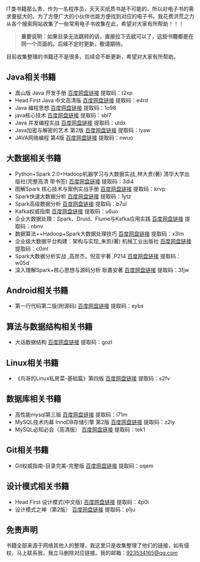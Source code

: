 IT类书籍那么贵，作为一名程序员，天天买纸质书是不可能的，所以对电子书的需求量挺大的。为了方便广大的小伙伴也能方便找到对应的电子书，我花费洪荒之力从各个搜索网站收集了一些常用电子书收集在此，希望对大家有所帮助！！！


> **重要说明：如果目录无法跳转的话，直接拉下去就可以了，这些书籍都是在同一个页面的。后续不定时更新，敬请期待。**

目前收集整理的书籍还不是很多，后续会不断更新，希望对大家有所帮助。 
## Java相关书籍

 - 嵩山版 Java 开发手册 [百度网盘链接](https://pan.baidu.com/s/1nsBLVWjOuK9J9rsOuoAGng)  提取码：t2xp
 - Head First Java 中文高清版   [百度网盘链接](https://pan.baidu.com/s/1tPIi2XVvRcTXju5gmOtcCw)  提取码：e4rd
 - Java 编程思想 [百度网盘链接](https://pan.baidu.com/s/1ZxCtlNfn7QhCOqOl0BEppQ)    提取码：1o98
 - java核心技术 [百度网盘链接](https://pan.baidu.com/s/1A1nY7U9S4g1vA8Q7djvFMA)  提取码：sbl7 
 - Java 并发编程实战 [百度网盘链接](https://pan.baidu.com/s/1T3b9u7I4qXL13ScmzThA-Q) 提取码：utdx 
 - Java加密与解密的艺术  第2版 [百度网盘链接](https://pan.baidu.com/s/1D3316Ui85Vwlgg7m9EggXg)  提取码：lyaw 
 - JAVA网络编程 第4版 [百度网盘链接](https://pan.baidu.com/s/1_XD-nz0EmjpDHQBtuBNCpw) 提取码：nwuo

## 大数据相关书籍 

 - Python+Spark 2.0+Hadoop机器学习与大数据实战_林大贵(著)  清华大学出版社(完整高清 带书签)   [百度网盘链接](https://pan.baidu.com/s/1gsTm6zefThMiwmKsZr52CA) 提取码：3di4
 - 图解Spark  核心技术与案例实战手册   [百度网盘链接](https://pan.baidu.com/s/1fRSCC19sfOO7ztvRN0CLmQ) 提取码：krvp
 - Spark快速大数据分析 [百度网盘链接](https://pan.baidu.com/s/1eGJuqf7DCSI_WYmQzCcD4A)  提取码：1ytz
 - Spark高级数据分析  [百度网盘链接](https://pan.baidu.com/s/1s3j4dPJPZ-FJaUYGDBIdXA)  提取码：b7ul
 - Kafka权威指南 [百度网盘链接](https://pan.baidu.com/s/1dsPQqgpcMkEUyBY1DhmHYw)  提取码：u6uo
 - 企业大数据处理：Spark、Druid、Flume与Kafka应用实践 [百度网盘链接](https://pan.baidu.com/s/1YPVqx349hhQ0Y9ctaVB91A)  提取码：nbnv
 - 数据算法++Hadoop+Spark大数据处理技巧 [百度网盘链接](https://pan.baidu.com/s/1aPaW6LJN42rlgbjQjS0scw)  提取码：x3lm
 - 企业级大数据平台构建：架构与实现_朱凯(著)  机械工业出版社  [百度网盘链接](https://pan.baidu.com/s/1a1qEbyib1azi-zXYf0g_2Q)  提取码：c0ml
 - Spark大数据分析实战 ,高彦杰，倪亚宇著 ,P214  [百度网盘链接](https://pan.baidu.com/s/19lgr_4RDvbPh66k7Bh35GQ)  提取码：w05d
 - 深入理解Spark+核心思想与源码分析 耿嘉安著 [百度网盘链接](https://pan.baidu.com/s/1BzyC5g_ORxOM1G4Tgn7m8g)  提取码：3fjw

## Android相关书籍

 - 第一行代码第二版(附源码)  [百度网盘链接](https://pan.baidu.com/s/1ElkhNIvrVJLm3A52b5kUtg)  提取码：eybs 

## 算法与数据结构相关书籍

 - 大话数据结构  [百度网盘链接](https://pan.baidu.com/s/1txP1WMkbhLfAGqC1stooAw)  提取码：gozl

## Linux相关书籍

 - 《鸟哥的Linux私房菜-基础篇》第四版 [百度网盘链接](https://pan.baidu.com/s/16VCL7NwOu9QDy06bmafZVw)  提取码：s2fv

## 数据库相关书籍

 - 高性能mysql第三版  [百度网盘链接](https://pan.baidu.com/s/1dtIjHrZnOWq5AkvoTgGUnQ) 提取码：i71m 
 - MySQL技术内幕  InnoDB存储引擎  第2版 [百度网盘链接](https://pan.baidu.com/s/1iSwpEWGlyP735_du0umMew)  提取码：z2ly 
 - MySQL必知必会（高清版） [百度网盘链接](https://pan.baidu.com/s/1zXML_up9ei_Ke0DZoDI_xA)  提取码：tek1


## Git相关书籍

 - Git权威指南-目录完美-完整版 [百度网盘链接](https://pan.baidu.com/s/1Xks7iN6swt-ykLiT00xXJQ)  提取码：oqem

## 设计模式相关书籍

 - Head First 设计模式(中文版)    [百度网盘链接](https://pan.baidu.com/s/1po6RelMoSGDLYn2w3MP-Nw)  提取码：4p0i
 - 设计模式之禅（第2版） [百度网盘链接](https://pan.baidu.com/s/1WNt0En5_FbE3m0Pw2uxM4g) 提取码：p1ju 

## 免责声明
书籍全部来源于网络其他人的整理，我这里只是收集整理了他们的链接，如有侵权，马上联系我，我立马删除对应链接。我的邮箱：923534165@qq.com
